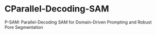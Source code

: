 # CParallel-Decoding-SAM
P-SAM: Parallel-Decoding SAM for Domain-Driven Prompting and Robust Pore Segmentation
